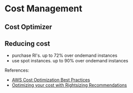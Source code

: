 # Cost Management

## Cost Optimizer

## Reducing cost
- purchase RI's. up to 72% over ondemand instances
- use spot instances. up to 90% over ondemand instances


References:
- [AWS Cost Optimization Best Practices](https://docs.aws.amazon.com/cost-management/latest/userguide/ce-rightsizing.html)
- [Optimizing your cost with Rightsizing Recommendations](https://docs.aws.amazon.com/cost-management/latest/userguide/ce-rightsizing.html)